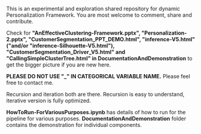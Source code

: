 This is an experimental and exploration shared repository for dynamic Personalization Framework.
You are most welcome to comment, share and contribute.


Check for **"AnEffectiveClustering-Framework.pptx", "Personalization-2.pptx", "CustomerSegmentation_PPT_DEMO.html",
 "inference-V5.html" ("and/or "inference-Silhouette-V5.html"), "CustomerSegmentation_Driver_V5.html" and "CallingSimpleClusterTree.html" in DocumentationAndDemonstration** to get the bigger picture if you are new here.

**PLEASE DO NOT USE "_" IN CATEGORICAL VARIABLE NAME.**
Please feel free to contact me.

Recursion and iteration both are there.
Recursion is easy to understand, iterative version is fully optimized.


**HowToRun-ForVariousPurposes.ipynb** has details of how to run for the pipeline for various purposes.
**DocumentationAndDemonstration** folder contains the demonstration for individual components.
